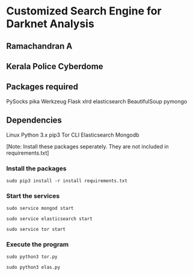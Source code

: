 # Customized Search Engine for Darknet Analysis
## Ramachandran A
## Kerala Police Cyberdome



## Packages required

PySocks
pika
Werkzeug
Flask
xlrd
elasticsearch
BeautifulSoup
pymongo


## Dependencies

Linux
Python 3.x
pip3
Tor CLI
Elasticsearch
Mongodb

[Note: Install these packages seperately. They are not included in requirements.txt]

### Install the packages ###

    sudo pip3 install -r install requirements.txt
    
### Start the services ###
    
    
    sudo service mongod start
    
    sudo service elasticsearch start
    
    sudo service tor start
    
    
### Execute the program ###

    sudo python3 tor.py
    
    sudo python3 elas.py



